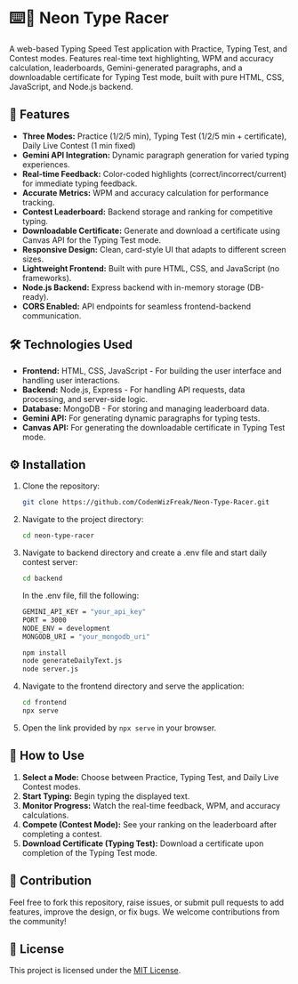 
# ⌨️💨 Neon Type Racer

A web-based Typing Speed Test application with Practice, Typing Test, and Contest modes. Features real-time text highlighting, WPM and accuracy calculation, leaderboards, Gemini-generated paragraphs, and a downloadable certificate for Typing Test mode, built with pure HTML, CSS, JavaScript, and Node.js backend.

## 🌟 Features

-   **Three Modes:** Practice (1/2/5 min), Typing Test (1/2/5 min + certificate), Daily Live Contest (1 min fixed)
-   **Gemini API Integration:** Dynamic paragraph generation for varied typing experiences.
-   **Real-time Feedback:** Color-coded highlights (correct/incorrect/current) for immediate typing feedback.
-   **Accurate Metrics:** WPM and accuracy calculation for performance tracking.
-   **Contest Leaderboard:** Backend storage and ranking for competitive typing.
-   **Downloadable Certificate:** Generate and download a certificate using Canvas API for the Typing Test mode.
-   **Responsive Design:** Clean, card-style UI that adapts to different screen sizes.
-   **Lightweight Frontend:** Built with pure HTML, CSS, and JavaScript (no frameworks).
-   **Node.js Backend:** Express backend with in-memory storage (DB-ready).
-   **CORS Enabled:** API endpoints for seamless frontend-backend communication.

## 🛠️ Technologies Used

-   **Frontend:** HTML, CSS, JavaScript - For building the user interface and handling user interactions.
-   **Backend:** Node.js, Express - For handling API requests, data processing, and server-side logic.
-   **Database:** MongoDB - For storing and managing leaderboard data.
-   **Gemini API:** For generating dynamic paragraphs for typing tests.
-   **Canvas API:** For generating the downloadable certificate in Typing Test mode.

## ⚙️ Installation

1.  Clone the repository:
    ```bash
    git clone https://github.com/CodenWizFreak/Neon-Type-Racer.git
    ```

2.  Navigate to the project directory:
    ```bash
    cd neon-type-racer
    ```
3. Navigate to backend directory and create a .env file and start daily contest server:
   ```bash
   cd backend
   ```
   In the .env file, fill the following:
   ```bash
   GEMINI_API_KEY = "your_api_key"
   PORT = 3000
   NODE_ENV = development
   MONGODB_URI = "your_mongodb_uri"
   ```
   ```bash
   npm install
   node generateDailyText.js
   node server.js
   ```

4.  Navigate to the frontend directory and serve the application:
    ```bash
    cd frontend
    npx serve
    ```

5.  Open the link provided by `npx serve` in your browser.


## 🚀 How to Use

1.  **Select a Mode:** Choose between Practice, Typing Test, and Daily Live Contest modes.
2.  **Start Typing:** Begin typing the displayed text.
3.  **Monitor Progress:** Watch the real-time feedback, WPM, and accuracy calculations.
4.  **Compete (Contest Mode):** See your ranking on the leaderboard after completing a contest.
5.  **Download Certificate (Typing Test):** Download a certificate upon completion of the Typing Test mode.

## 🤝 Contribution

Feel free to fork this repository, raise issues, or submit pull requests to add features, improve the design, or fix bugs. We welcome contributions from the community!

## 📜 License

This project is licensed under the [MIT License](LICENSE).

